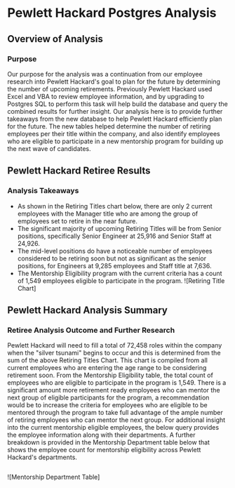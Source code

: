 # Pewlett Hackard Postgres Analysis 

## Overview of Analysis

### Purpose 
Our purpose for the analysis was a continuation from our employee research into Pewlett Hackard's goal to plan for the future by determining the number of upcoming retirements. Previously Pewlett Hackard used Excel and VBA to review employee information, and by upgrading to Postgres SQL to perform this task will help build the database and query the combined results for further insight. Our analysis here is to provide further takeaways from the new database to help Pewlett Hackard efficiently plan for the future. The new tables helped determine the number of retiring employees per their title within the company, and also identify employees who are eligible to participate in a new mentorship program for building up the next wave of candidates.

## Pewlett Hackard Retiree Results

### Analysis Takeaways 
- As shown in the Retiring Titles chart below, there are only 2 current employees with the Manager title who are among the group of employees set to retire in the near future. 
- The significant majority of upcoming Retiring Titles will be from Senior positions, specifically Senior Engineer at 25,916 and Senior Staff at 24,926. 
- The mid-level positions do have a noticeable number of employees considered to be retiring soon but not as significant as the senior positions, for Engineers at 9,285 employees and Staff title at 7,636. 
- The Mentorship Eligibility program with the current criteria has a count of 1,549 employees eligible to participate in the program. 
![Retiring Title Chart]

## Pewlett Hackard Analysis Summary

### Retiree Analysis Outcome and Further Research
Pewlett Hackard will need to fill a total of 72,458 roles within the company when the "silver tsunami" begins to occur and this is determined from the sum of the above Retiring Titles Chart. This chart is compiled from all current employees who are entering the age range to be considering retirement soon. From the Mentorship Eligibility table, the total count of employees who are eligible to participate in the program is 1,549. There is a significant amount more retirement ready employees who can mentor the next group of eligible participants for the program, a recommendation would be to increase the criteria for employees who are eligible to be mentored through the program to take full advantage of the ample number of retiring employees who can mentor the next group. For additional insight into the current mentorship eligible employees, the below query provides the employee information along with their departments. A further breakdown is provided in the Mentorship Department table below that shows the employee count for mentorship eligibility across Pewlett Hackard's departments. 

```

```

![Mentorship Department Table]





